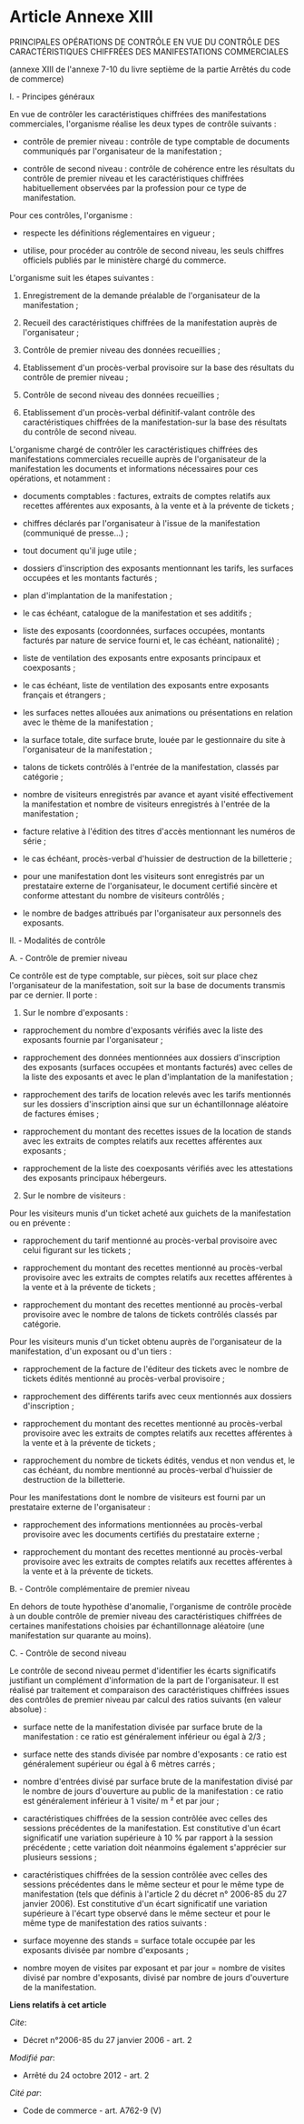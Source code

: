 # Article Annexe XIII

PRINCIPALES OPÉRATIONS DE CONTRÔLE EN VUE DU CONTRÔLE DES CARACTÉRISTIQUES CHIFFRÉES DES MANIFESTATIONS COMMERCIALES 

(annexe XIII de l'annexe 7-10 du livre septième de la partie Arrêtés du code de commerce) 

I. - Principes généraux 

En vue de contrôler les caractéristiques chiffrées des manifestations commerciales, l'organisme réalise les deux types de
contrôle suivants :

- contrôle de premier niveau : contrôle de type comptable de documents communiqués par l'organisateur de la manifestation ;

- contrôle de second niveau : contrôle de cohérence entre les résultats du contrôle de premier niveau et les caractéristiques
chiffrées habituellement observées par la profession pour ce type de manifestation. 

Pour ces contrôles, l'organisme :

- respecte les définitions réglementaires en vigueur ;

- utilise, pour procéder au contrôle de second niveau, les seuls chiffres officiels publiés par le ministère chargé du
commerce. 

L'organisme suit les étapes suivantes : 

1. Enregistrement de la demande préalable de l'organisateur de la manifestation ; 

2. Recueil des caractéristiques chiffrées de la manifestation auprès de l'organisateur ; 

3. Contrôle de premier niveau des données recueillies ; 

4. Etablissement d'un procès-verbal provisoire sur la base des résultats du contrôle de premier niveau ; 

5. Contrôle de second niveau des données recueillies ; 

6. Etablissement d'un procès-verbal définitif-valant contrôle des caractéristiques chiffrées de la manifestation-sur la base
des résultats du contrôle de second niveau. 

L'organisme chargé de contrôler les caractéristiques chiffrées des manifestations commerciales recueille auprès de
l'organisateur de la manifestation les documents et informations nécessaires pour ces opérations, et notamment :

- documents comptables : factures, extraits de comptes relatifs aux recettes afférentes aux exposants, à la vente et à la
prévente de tickets ;

- chiffres déclarés par l'organisateur à l'issue de la manifestation (communiqué de presse...) ;

- tout document qu'il juge utile ;

- dossiers d'inscription des exposants mentionnant les tarifs, les surfaces occupées et les montants facturés ;

- plan d'implantation de la manifestation ;

- le cas échéant, catalogue de la manifestation et ses additifs ;

- liste des exposants (coordonnées, surfaces occupées, montants facturés par nature de service fourni et, le cas échéant,
nationalité) ;

- liste de ventilation des exposants entre exposants principaux et coexposants ;

- le cas échéant, liste de ventilation des exposants entre exposants français et étrangers ;

- les surfaces nettes allouées aux animations ou présentations en relation avec le thème de la manifestation ;

- la surface totale, dite surface brute, louée par le gestionnaire du site à l'organisateur de la manifestation ;

- talons de tickets contrôlés à l'entrée de la manifestation, classés par catégorie ;

- nombre de visiteurs enregistrés par avance et ayant visité effectivement la manifestation et nombre de visiteurs
enregistrés à l'entrée de la manifestation ;

- facture relative à l'édition des titres d'accès mentionnant les numéros de série ;

- le cas échéant, procès-verbal d'huissier de destruction de la billetterie ;

- pour une manifestation dont les visiteurs sont enregistrés par un prestataire externe de l'organisateur, le document
certifié sincère et conforme attestant du nombre de visiteurs contrôlés ;

- le nombre de badges attribués par l'organisateur aux personnels des exposants. 

II. - Modalités de contrôle 

A. - Contrôle de premier niveau 

Ce contrôle est de type comptable, sur pièces, soit sur place chez l'organisateur de la manifestation, soit sur la base de
documents transmis par ce dernier. Il porte : 

1. Sur le nombre d'exposants :

- rapprochement du nombre d'exposants vérifiés avec la liste des exposants fournie par l'organisateur ;

- rapprochement des données mentionnées aux dossiers d'inscription des exposants (surfaces occupées et montants facturés)
avec celles de la liste des exposants et avec le plan d'implantation de la manifestation ;

- rapprochement des tarifs de location relevés avec les tarifs mentionnés sur les dossiers d'inscription ainsi que sur un
échantillonnage aléatoire de factures émises ;

- rapprochement du montant des recettes issues de la location de stands avec les extraits de comptes relatifs aux recettes
afférentes aux exposants ;

- rapprochement de la liste des coexposants vérifiés avec les attestations des exposants principaux hébergeurs. 

2. Sur le nombre de visiteurs : 

Pour les visiteurs munis d'un ticket acheté aux guichets de la manifestation ou en prévente :

- rapprochement du tarif mentionné au procès-verbal provisoire avec celui figurant sur les tickets ;

- rapprochement du montant des recettes mentionné au procès-verbal provisoire avec les extraits de comptes relatifs aux
recettes afférentes à la vente et à la prévente de tickets ;

- rapprochement du montant des recettes mentionné au procès-verbal provisoire avec le nombre de talons de tickets contrôlés
classés par catégorie. 

Pour les visiteurs munis d'un ticket obtenu auprès de l'organisateur de la manifestation, d'un exposant ou d'un tiers :

- rapprochement de la facture de l'éditeur des tickets avec le nombre de tickets édités mentionné au procès-verbal
provisoire ;

- rapprochement des différents tarifs avec ceux mentionnés aux dossiers d'inscription ;

- rapprochement du montant des recettes mentionné au procès-verbal provisoire avec les extraits de comptes relatifs aux
recettes afférentes à la vente et à la prévente de tickets ;

- rapprochement du nombre de tickets édités, vendus et non vendus et, le cas échéant, du nombre mentionné au procès-verbal
d'huissier de destruction de la billetterie. 

Pour les manifestations dont le nombre de visiteurs est fourni par un prestataire externe de l'organisateur :

- rapprochement des informations mentionnées au procès-verbal provisoire avec les documents certifiés du prestataire
externe ;

- rapprochement du montant des recettes mentionné au procès-verbal provisoire avec les extraits de comptes relatifs aux
recettes afférentes à la vente et à la prévente de tickets. 

B. - Contrôle complémentaire de premier niveau 

En dehors de toute hypothèse d'anomalie, l'organisme de contrôle procède à un double contrôle de premier niveau des
caractéristiques chiffrées de certaines manifestations choisies par échantillonnage aléatoire (une manifestation sur quarante
au moins). 

C. - Contrôle de second niveau 

Le contrôle de second niveau permet d'identifier les écarts significatifs justifiant un complément d'information de la part
de l'organisateur. Il est réalisé par traitement et comparaison des caractéristiques chiffrées issues des contrôles de
premier niveau par calcul des ratios suivants (en valeur absolue) :

- surface nette de la manifestation divisée par surface brute de la manifestation : ce ratio est généralement inférieur ou
égal à 2/3 ;

- surface nette des stands divisée par nombre d'exposants : ce ratio est généralement supérieur ou égal à 6 mètres carrés ;

- nombre d'entrées divisé par surface brute de la manifestation divisé par le nombre de jours d'ouverture au public de la
manifestation : ce ratio est généralement inférieur à 1 visite/ m ² et par jour ;

- caractéristiques chiffrées de la session contrôlée avec celles des sessions précédentes de la manifestation. Est
constitutive d'un écart significatif une variation supérieure à 10 % par rapport à la session précédente ; cette variation
doit néanmoins également s'apprécier sur plusieurs sessions ;

- caractéristiques chiffrées de la session contrôlée avec celles des sessions précédentes dans le même secteur et pour le
même type de manifestation (tels que définis à l'article 2 du décret n° 2006-85 du 27 janvier 2006). Est constitutive d'un
écart significatif une variation supérieure à l'écart type observé dans le même secteur et pour le même type de manifestation
des ratios suivants :

- surface moyenne des stands = surface totale occupée par les exposants divisée par nombre d'exposants ;

- nombre moyen de visites par exposant et par jour = nombre de visites divisé par nombre d'exposants, divisé par nombre de
jours d'ouverture de la manifestation.

**Liens relatifs à cet article**

_Cite_:

  - Décret n°2006-85 du 27 janvier 2006 - art. 2

_Modifié par_:

  - Arrêté du 24 octobre 2012 - art. 2

_Cité par_:

  - Code de commerce - art. A762-9 (V)
